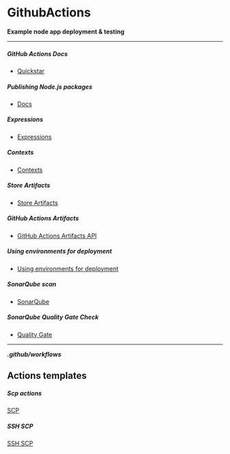 # GithubActions

**Example node app deployment & testing**

----

##### GitHub Actions Docs

- [Quickstar](https://docs.github.com/en/actions/quickstart)

##### Publishing Node.js packages
 - [Docs](https://docs.github.com/en/actions/automating-builds-and-tests/building-and-testing-nodejs)
##### Expressions

- [Expressions](https://docs.github.com/en/actions/learn-github-actions/expressions)
##### Contexts

- [ Contexts](https://docs.github.com/en/actions/learn-github-actions/contexts)
##### Store Artifacts

- [Store Artifacts](https://docs.github.com/en/actions/using-workflows/storing-workflow-data-as-artifacts)

##### GitHub Actions Artifacts
- [GitHub Actions Artifacts API](https://docs.github.com/en/rest/actions/artifacts)

##### Using environments for deployment
- [Using environments for deployment](https://docs.github.com/en/actions/deployment/targeting-different-environments/using-environments-for-deployment)

##### SonarQube scan
- [SonarQube](https://github.com/marketplace/actions/sonarqube-scan)

##### SonarQube Quality Gate Check

- [Quality Gate](https://github.com/marketplace/actions/sonarqube-quality-gate-check)

----

***.github/workflows***

## Actions templates

##### Scp actions

[SCP](https://github.com/appleboy/scp-action)

##### SSH SCP
[SSH SCP](https://github.com/cross-the-world/ssh-scp-ssh-pipelines)